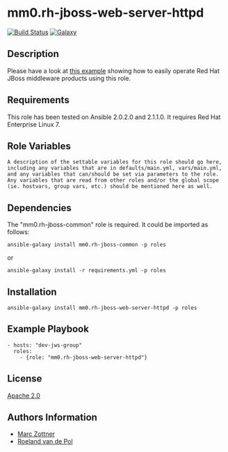 mm0.rh-jboss-web-server-httpd
=======

[![Build Status](https://travis-ci.org/mm0/ansible-role-redhat-jboss-web-server-httpd.svg?branch=master)](https://travis-ci.org/mm0/ansible-role-redhat-jboss-web-server-httpd) [![Galaxy](https://img.shields.io/badge/galaxy-mm0.rh--jboss--web--server--httpd-blue.svg?style=flat)](https://galaxy.ansible.com/Maarc/rh-jboss-web-server-httpd)

Description
-----------

Please have a look at [this example](https://github.com/Maarc/ansible_middleware_soe) showing how to easily operate Red Hat JBoss middleware products using this role.


Requirements
------------

This role has been tested on Ansible 2.0.2.0 and 2.1.1.0. It requires Red Hat Enterprise Linux 7.


Role Variables
--------------

    A description of the settable variables for this role should go here, including any variables that are in defaults/main.yml, vars/main.yml, and any variables that can/should be set via parameters to the role. Any variables that are read from other roles and/or the global scope (ie. hostvars, group vars, etc.) should be mentioned here as well.


Dependencies
------------

The "mm0.rh-jboss-common" role is required. It could be imported as follows:

    ansible-galaxy install mm0.rh-jboss-common -p roles

or

    ansible-galaxy install -r requirements.yml -p roles


Installation
------------

    ansible-galaxy install mm0.rh-jboss-web-server-httpd -p roles



Example Playbook
----------------

    - hosts: "dev-jws-group"
      roles:
        - {role: "mm0.rh-jboss-web-server-httpd"}


License
-------

[Apache 2.0](./LICENSE)


Authors Information
------------------

* [Marc Zottner](https://github.com/Maarc)
* [Roeland van de Pol](https://github.com/roelandpol)
